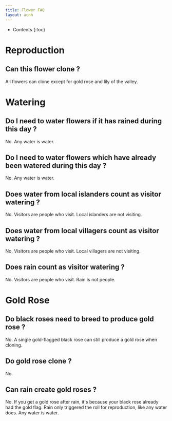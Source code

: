 ```yaml
---
title: Flower FAQ
layout: acnh
---
```


* Contents
{:toc}
# Reproduction

## Can this flower clone ?

All flowers can clone except for gold rose and lily of the valley.

# Watering

## Do I need to water flowers if it has rained during this day ?

No. Any water is water.

## Do I need to water flowers which have already been watered during this day ?

No. Any water is water.

## Does water from local islanders count as visitor watering ?

No. Visitors are people who visit. Local islanders are not visiting.

## Does water from local villagers count as visitor watering ?

No. Visitors are people who visit. Local villagers are not visiting. 

## Does rain count as visitor watering ?

No. Visitors are people who visit. Rain is not people.

# Gold Rose

## Do black roses need to breed to produce gold rose ?

No. A single gold-flagged black rose can still produce a gold rose when cloning.

## Do gold rose clone ?

No.

## Can rain create gold roses ?

No. If you get a gold rose after rain, it's because your black rose already had the gold flag. Rain only triggered the roll for reproduction, like any water does. Any water is water.